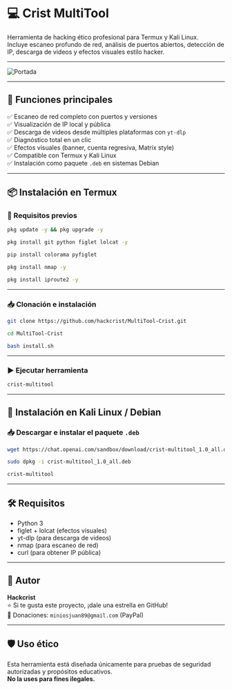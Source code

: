 # 💻 Crist MultiTool

Herramienta de hacking ético profesional para Termux y Kali Linux.  
Incluye escaneo profundo de red, análisis de puertos abiertos, detección de IP, descarga de videos y efectos visuales estilo hacker.

---

![Portada](imagen.png)

---

## 🚀 Funciones principales

✅ Escaneo de red completo con puertos y versiones  
✅ Visualización de IP local y pública  
✅ Descarga de videos desde múltiples plataformas con `yt-dlp`  
✅ Diagnóstico total en un clic  
✅ Efectos visuales (banner, cuenta regresiva, Matrix style)  
✅ Compatible con Termux y Kali Linux  
✅ Instalación como paquete `.deb` en sistemas Debian

---

## 📦 Instalación en Termux

### 🔧 Requisitos previos

```bash
pkg update -y && pkg upgrade -y
```

```bash
pkg install git python figlet lolcat -y
```

```bash
pip install colorama pyfiglet
```

```bash
pkg install nmap -y
```

```bash
pkg install iproute2 -y
```

---

### 📥 Clonación e instalación

```bash
git clone https://github.com/hackcrist/MultiTool-Crist.git
```

```bash
cd MultiTool-Crist
```

```bash
bash install.sh
```

---

### ▶️ Ejecutar herramienta

```bash
crist-multitool
```

---

## 🐧 Instalación en Kali Linux / Debian

### 📥 Descargar e instalar el paquete `.deb`

```bash
wget https://chat.openai.com/sandbox/download/crist-multitool_1.0_all.deb
```

```bash
sudo dpkg -i crist-multitool_1.0_all.deb
```

```bash
crist-multitool
```

---

## 🛠️ Requisitos

- Python 3  
- figlet + lolcat (efectos visuales)  
- yt-dlp (para descarga de videos)  
- nmap (para escaneo de red)  
- curl (para obtener IP pública)

---

## 🧠 Autor

**Hackcrist**  
⭐ Si te gusta este proyecto, ¡dale una estrella en GitHub!  
💸 Donaciones: `miniosjuan89@gmail.com` (PayPal)

---

## 🛡️ Uso ético

Esta herramienta está diseñada únicamente para pruebas de seguridad autorizadas y propósitos educativos.  
**No la uses para fines ilegales.**
